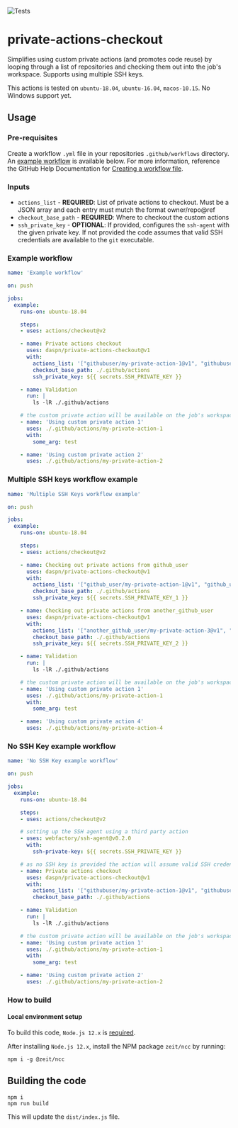![Tests](https://github.com/daspn/private-actions-checkout/workflows/Tests/badge.svg)

# private-actions-checkout

Simplifies using custom private actions (and promotes code reuse) by looping through a list of repositories and checking them out into the job's workspace. Supports using multiple SSH keys.

This actions is tested on `ubuntu-18.04`, `ubuntu-16.04`, `macos-10.15`. No Windows support yet.

## Usage

### Pre-requisites
Create a workflow `.yml` file in your repositories `.github/workflows` directory. An [example workflow](#example-workflow) is available below. For more information, reference the GitHub Help Documentation for [Creating a workflow file](https://help.github.com/en/articles/configuring-a-workflow#creating-a-workflow-file).

### Inputs

* `actions_list` - **REQUIRED**: List of private actions to checkout. Must be a JSON array and each entry must mutch the format owner/repo@ref
* `checkout_base_path` - **REQUIRED**: Where to checkout the custom actions
* `ssh_private_key` - **OPTIONAL**: If provided, configures the `ssh-agent` with the given private key. If not provided the code assumes that valid SSH credentials are available to the `git` executable.

### Example workflow

```yaml
name: 'Example workflow'

on: push

jobs:
  example:
    runs-on: ubuntu-18.04

    steps:
    - uses: actions/checkout@v2

    - name: Private actions checkout
      uses: daspn/private-actions-checkout@v1
      with:
        actions_list: '["githubuser/my-private-action-1@v1", "githubuser/my-private-action-2@v1"]'
        checkout_base_path: ./.github/actions
        ssh_private_key: ${{ secrets.SSH_PRIVATE_KEY }}

    - name: Validation
      run: |
        ls -lR ./.github/actions

    # the custom private action will be available on the job's workspace
    - name: 'Using custom private action 1'
      uses: ./.github/actions/my-private-action-1
      with:
        some_arg: test

    - name: 'Using custom private action 2'
      uses: ./.github/actions/my-private-action-2
```

### Multiple SSH keys workflow example

```yaml
name: 'Multiple SSH Keys workflow example'

on: push

jobs:
  example:
    runs-on: ubuntu-18.04

    steps:
    - uses: actions/checkout@v2

    - name: Checking out private actions from github_user
      uses: daspn/private-actions-checkout@v1
      with:
        actions_list: '["github_user/my-private-action-1@v1", "github_user/my-private-action-2@v1"]'
        checkout_base_path: ./.github/actions
        ssh_private_key: ${{ secrets.SSH_PRIVATE_KEY_1 }}

    - name: Checking out private actions from another_github_user
      uses: daspn/private-actions-checkout@v1
      with:
        actions_list: '["another_github_user/my-private-action-3@v1", "another_github_user/my-private-action-4@v1"]'
        checkout_base_path: ./.github/actions
        ssh_private_key: ${{ secrets.SSH_PRIVATE_KEY_2 }}

    - name: Validation
      run: |
        ls -lR ./.github/actions

    # the custom private action will be available on the job's workspace
    - name: 'Using custom private action 1'
      uses: ./.github/actions/my-private-action-1
      with:
        some_arg: test

    - name: 'Using custom private action 4'
      uses: ./.github/actions/my-private-action-4
```

### No SSH Key example workflow

```yaml
name: 'No SSH Key example workflow'

on: push

jobs:
  example:
    runs-on: ubuntu-18.04

    steps:
    - uses: actions/checkout@v2

    # setting up the SSH agent using a third party action
    - uses: webfactory/ssh-agent@v0.2.0
      with:
        ssh-private-key: ${{ secrets.SSH_PRIVATE_KEY }}

    # as no SSH key is provided the action will assume valid SSH credentials are available
    - name: Private actions checkout
      uses: daspn/private-actions-checkout@v1
      with:
        actions_list: '["githubuser/my-private-action-1@v1", "githubuser/my-private-action-2@v1"]'
        checkout_base_path: ./.github/actions

    - name: Validation
      run: |
        ls -lR ./.github/actions

    # the custom private action will be available on the job's workspace
    - name: 'Using custom private action 1'
      uses: ./.github/actions/my-private-action-1
      with:
        some_arg: test

    - name: 'Using custom private action 2'
      uses: ./.github/actions/my-private-action-2
```

### How to build

#### Local environment setup

To build this code, `Node.js 12.x` is [required](https://nodejs.org/en/download/current/).

After installing `Node.js 12.x`, install the NPM package `zeit/ncc` by running:

```shell
npm i -g @zeit/ncc
```

## Building the code

```shell
npm i
npm run build
```

This will update the `dist/index.js` file.
